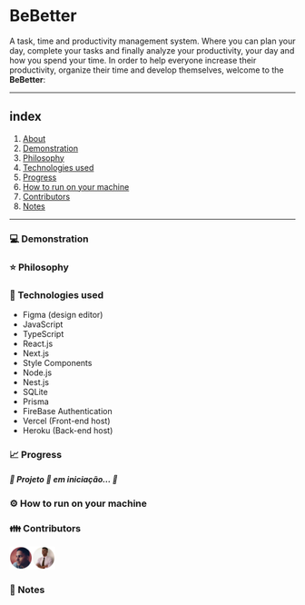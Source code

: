 # BeBetter <a name="about"></a>
A task, time and productivity management system. Where you can plan your day, complete your tasks and finally analyze your productivity, your day and how you spend your time.
In order to help everyone increase their productivity, organize their time and develop themselves, welcome to the <b>BeBetter</b>:

---

## index
1. [About](#about)
2. [Demonstration](#demonstration)
3. [Philosophy](#philosophy)
4. [Technologies used](#tecUsed)
5. [Progress](#progress)
6. [How to run on your machine](#howToRun)
7. [Contributors](#contributors)
8. [Notes](#notes)

---

### 💻 Demonstration <a name="demonstration"></a>
### ⭐ Philosophy <a name="philosophy"></a>
### 🚀 Technologies used <a name="tecUsed"></a>
- Figma (design editor)
- JavaScript
- TypeScript
- React.js
- Next.js
- Style Components
- Node.js
- Nest.js
- SQLite
- Prisma
- FireBase Authentication
- Vercel (Front-end host)
- Heroku (Back-end host)
### 📈 Progress <a name="progress"></a>

##### 🚧   Projeto 🚀 em iniciação...   🚧

### ⚙ How to run on your machine <a name="howToRun"></a>
### 👪 Contributors <a name="contributors"></a>

<div style="display: flex;">
  <a href="https://github.com/bielframos"> <img width="40px" src="contributors/Avatar.png"> </a>
  <a href="https://github.com/CGabriel22"> <img width="40px" src="contributors/Avatar (1).png"> </a>
</div>

### 📌 Notes <a name="notes"></a>
